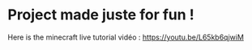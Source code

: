 # Project made juste for fun !

Here is the minecraft live tutorial vidéo : https://youtu.be/L65kb6qjwiM